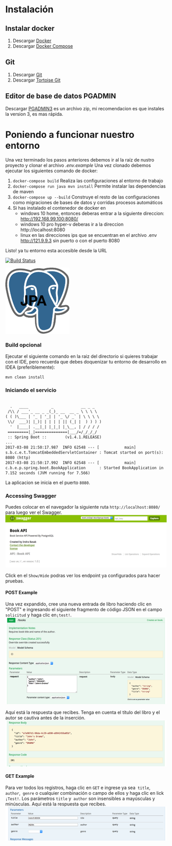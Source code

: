 # Instalación

## Instalar docker
1. Descargar [Docker](https://docs.docker.com/docker-for-windows/install/)
2. Descargar [Docker Compose](https://docs.docker.com/v17.09/compose/install/#install-compose)

## Git
1. Descargar [Git](https://git-scm.com/downloads)
2. Descargar [Tortoise Git](https://tortoisegit.org/)

## Editor de base de datos PGADMIN
Descargar [PGADMIN3](https://www.pgadmin.org/download/pgadmin-3-windows/) es un archivo zip, mi recomendacion es que instales la version 3, es mas rápida.

# Poniendo a funcionar nuestro entorno
Una vez terminado los pasos anteriores debemos ir al la raíz de nustro proyecto y clonar el archivo *.env.example*
Una vez clonado debemos ejecutar los siguientes comando de docker: 
1. ``docker-compose build`` Realiza las configuraciones al entorno de trabajo
2. ``docker-compose run java mvn install`` Permite instalar las dependencias de maven
3. ``docker-compose up --build`` Construye el resto de las configuraciones como migraciones de bases de datos y corridas procesos automáticos
4. Si has instalado el contenedor de docker en 
    - windows 10 home, entonces deberas entrar a la siguiente direccion: http://192.168.99.100:8080/
    - windows 10 pro hyper-v deberas ir a la direccion http://localhost:8080
    - linux en las direcciones ips que se encuentran en el archivo .env http://121.9.9.3 sin puerto o con el puerto 8080


Listo! ya tu entorno esta accesible desde la URL

[![Build Status][travis-badge]][travis-badge-url]

![](./img/postgres.png)


### Build opcional
Ejecutar el siguiente comando en la raiz del directorio si quieres trabajar con el IDE, pero recuerda que debes doquenizar tu entorno de desarrollo en IDEA (preferiblemente):
```
mvn clean install
```

### Iniciando el servicio

```

  .   ____          _            __ _ _
 /\\ / ___'_ __ _ _(_)_ __  __ _ \ \ \ \
( ( )\___ | '_ | '_| | '_ \/ _` | \ \ \ \
 \\/  ___)| |_)| | | | | || (_| |  ) ) ) )
  '  |____| .__|_| |_|_| |_\__, | / / / /
 =========|_|==============|___/=/_/_/_/
 :: Spring Boot ::        (v1.4.1.RELEASE)
...
2017-03-08 21:50:17.987  INFO 62548 --- [           main] s.b.c.e.t.TomcatEmbeddedServletContainer : Tomcat started on port(s): 8080 (http)
2017-03-08 21:50:17.992  INFO 62548 --- [           main] c.b.e.p.spring.boot.BookApplication      : Started BookApplication in 7.152 seconds (JVM running for 7.566)

```
La aplicacion se inicia en el puerto `8080`.

### Accessing Swagger 
Puedes colocar en el navegador la siguiente ruta `http://localhost:8080/` para luego ver el Swagger. 
![](./img/book-swagger.png)

Click en el `Show/Hide` podras ver los endpoint ya configurados para hacer pruebas.

#### POST Example

Una vez expandido, cree una nueva entrada de libro haciendo clic en "POST" e ingresando el siguiente fragmento de código JSON en el campo `solicitud` y haga clic en` ¡test! `.![](./img/book-post-req.png)

Aquí está la respuesta que recibes. Tenga en cuenta el título del libro y el autor se cautiva antes de la inserción.
![](./img/book-post-rsp.png)

#### GET Example
Para ver todos los registros, haga clic en `GET` e ingrese ya sea` title`, `author`,` genre` o cualquier combinación o campo de ellos y haga clic en lick `¡Test!`.
Los parámetros `title` y` author` son insensibles a mayúsculas y minúsculas.
Aquí está la respuesta que recibes.
![](./img/book-get-rsp.png)

[travis-badge]: https://travis-ci.org/indrabasak/jpa-postgres-spring.svg?branch=master
[travis-badge-url]: https://travis-ci.org/indrabasak/jpa-postgres-spring/
